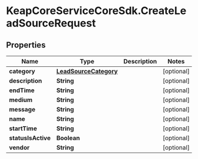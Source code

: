 # KeapCoreServiceCoreSdk.CreateLeadSourceRequest

## Properties

Name | Type | Description | Notes
------------ | ------------- | ------------- | -------------
**category** | [**LeadSourceCategory**](LeadSourceCategory.md) |  | [optional] 
**description** | **String** |  | [optional] 
**endTime** | **String** |  | [optional] 
**medium** | **String** |  | [optional] 
**message** | **String** |  | [optional] 
**name** | **String** |  | [optional] 
**startTime** | **String** |  | [optional] 
**statusIsActive** | **Boolean** |  | [optional] 
**vendor** | **String** |  | [optional] 


